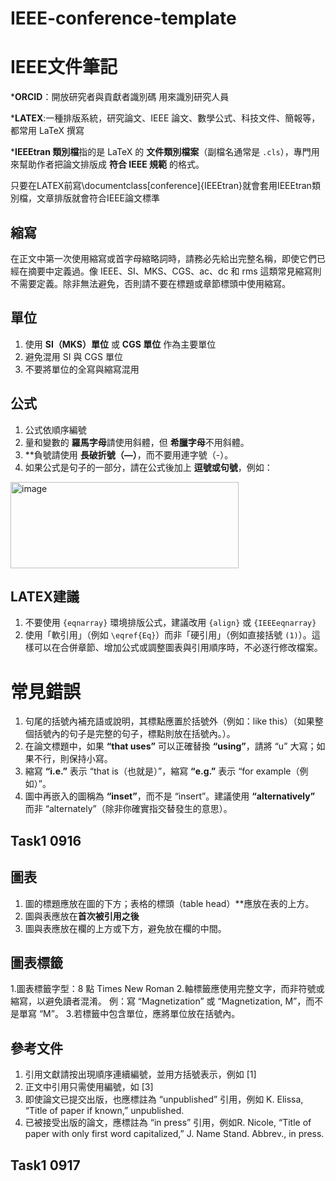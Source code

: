 # IEEE-conference-template
# IEEE文件筆記

***ORCID**：開放研究者與貢獻者識別碼 用來識別研究人員

***LATEX**:一種排版系統，研究論文、IEEE 論文、數學公式、科技文件、簡報等，都常用 LaTeX 撰寫

 ***IEEEtran 類別檔**指的是 LaTeX 的 **文件類別檔案**（副檔名通常是 `.cls`），專門用來幫助作者把論文排版成 **符合 IEEE 規範** 的格式。
 
只要在LATEX前寫\documentclass[conference]{IEEEtran}就會套用IEEEtran類別檔，文章排版就會符合IEEE論文標準

 ## 縮寫

在正文中第一次使用縮寫或首字母縮略詞時，請務必先給出完整名稱，即使它們已經在摘要中定義過。像 IEEE、SI、MKS、CGS、ac、dc 和 rms 這類常見縮寫則不需要定義。除非無法避免，否則請不要在標題或章節標頭中使用縮寫。

## 單位

1. 使用 **SI（MKS）單位** 或 **CGS 單位** 作為主要單位
2. 避免混用 SI 與 CGS 單位
3. 不要將單位的全寫與縮寫混用

## 公式

1. 公式依順序編號
2. 量和變數的 **羅馬字母**請使用斜體，但 **希臘字母**不用斜體。
3. **負號請使用 **長破折號（—）**，而不要用連字號（-）。
4. 如果公式是句子的一部分，請在公式後加上 **逗號或句號**，例如：

<img width="365" height="138" alt="image" src="https://github.com/user-attachments/assets/e875c956-6f37-451a-8ca8-409597df1bcd" />

## LATEX建議

1. 不要使用 `{eqnarray}` 環境排版公式，建議改用 `{align}` 或 `{IEEEeqnarray}`
2. 使用「軟引用」（例如 `\eqref{Eq}`）而非「硬引用」（例如直接括號 `(1)`）。這樣可以在合併章節、增加公式或調整圖表與引用順序時，不必逐行修改檔案。

# 常見錯誤

1. 句尾的括號內補充語或說明，其標點應置於括號外（例如：like this）（如果整個括號內的句子是完整的句子，標點則放在括號內。）。
2. 在論文標題中，如果 **“that uses”** 可以正確替換 **“using”**，請將 “u” 大寫；如果不行，則保持小寫。
3. 縮寫 **“i.e.”** 表示 “that is（也就是）”，縮寫 **“e.g.”** 表示 “for example（例如）”。
4. 圖中再嵌入的圖稱為 **“inset”**，而不是 “insert”。建議使用 **“alternatively”** 而非 “alternately”（除非你確實指交替發生的意思）。

## Task1 0916

## 圖表

1. 圖的標題應放在圖的下方；表格的標頭（table head）**應放在表的上方。
2. 圖與表應放在**首次被引用之後**
3. 圖與表應放在欄的上方或下方，避免放在欄的中間。

## 圖表標籤

1.圖表標籤字型：8 點 Times New Roman
2.軸標籤應使用完整文字，而非符號或縮寫，以避免讀者混淆。
例：寫 “Magnetization” 或 “Magnetization, M”，而不是單寫 “M”。
3.若標籤中包含單位，應將單位放在括號內。

## 參考文件
1. 引用文獻請按出現順序連續編號，並用方括號表示，例如 [1]
2. 正文中引用只需使用編號，如 [3]
3. 即使論文已提交出版，也應標註為 “unpublished” 引用，例如  K. Elissa, “Title of paper if known,” unpublished.
4. 已被接受出版的論文，應標註為 “in press” 引用，例如R. Nicole, “Title of paper with only first word capitalized,” J. Name Stand. Abbrev., in press.
   
## Task1 0917
